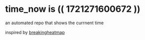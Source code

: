 # time_now is (( 1721271600672 ))

an automated repo that shows the currnent time

inspired by [breakingheatmap](https://github.com/breakingheatmap/breakingheatmap)
